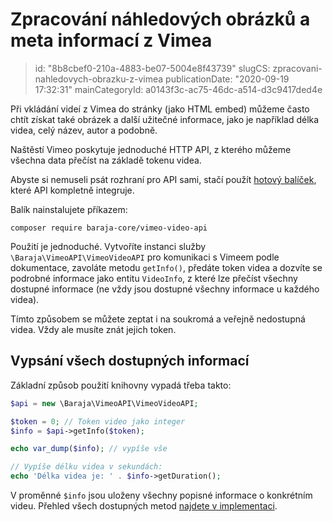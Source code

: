 Zpracování náhledových obrázků a meta informací z Vimea
=======================================================

> id: "8b8cbef0-210a-4883-be07-5004e8f43739"
> slugCS: zpracovani-nahledovych-obrazku-z-vimea
> publicationDate: "2020-09-19 17:32:31"
> mainCategoryId: a0143f3c-ac75-46dc-a514-d3c9417ded4e

Při vkládání videí z Vimea do stránky (jako HTML embed) můžeme často chtít získat také obrázek a další užitečné informace, jako je například délka videa, celý název, autor a podobně.

Naštěstí Vimeo poskytuje jednoduché HTTP API, z kterého můžeme všechna data přečíst na základě tokenu videa.

Abyste si nemuseli psát rozhraní pro API sami, stačí použít [hotový balíček](https://github.com/baraja-core/vimeo-video-api), které API kompletně integruje.

Balík nainstalujete příkazem:

```shell
composer require baraja-core/vimeo-video-api
```

Použití je jednoduché. Vytvoříte instanci služby `\Baraja\VimeoAPI\VimeoVideoAPI` pro komunikaci s Vimeem podle dokumentace, zavoláte metodu `getInfo()`, předáte token videa a dozvíte se podrobné informace jako entitu `VideoInfo`, z které lze přečíst všechny dostupné informace (ne vždy jsou dostupné všechny informace u každého videa).

Tímto způsobem se můžete zeptat i na soukromá a veřejně nedostupná videa. Vždy ale musíte znát jejich token.

Vypsání všech dostupných informací
---------

Základní způsob použití knihovny vypadá třeba takto:

```php
$api = new \Baraja\VimeoAPI\VimeoVideoAPI;

$token = 0; // Token video jako integer
$info = $api->getInfo($token);

echo var_dump($info); // vypíše vše

// Vypíše délku videa v sekundách:
echo 'Délka videa je: ' . $info->getDuration();
```

V proměnné `$info` jsou uloženy všechny popisné informace o konkrétním videu. Přehled všech dostupných metod [najdete v implementaci](https://github.com/baraja-core/vimeo-video-api/blob/master/src/VideoInfo.php).
